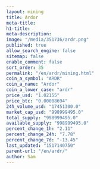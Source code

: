```yaml
---
layout: mining
title: Ardor
meta-title: 
h1-title: 
meta-description: 
image: "/media/351736/ardr.png"
published: true
allow_search_engine: false
sitemap: false
enable_comment: false
sort_order: 35
permalink: "/en/ardr/mining.html"
coin_a_symbol: "ARDR"
coin_a_name: "Ardor"
coin_a_lower_case: "ardr"
price_usd: "1.02155"
price_btc: "0.00008694"
24h_volume_usd: "17451300.0"
market_cap_usd: "998999495.0"
total_supply: "998999495.0"
available_supply: "998999495.0"
percent_change_1h: "2.11"
percent_change_24h: "7.78"
percent_change_7d: "-13.45"
last_updated: "1517140750"
parent-url: "/en/ardr/"
author: Sam
---
```


